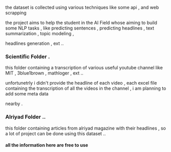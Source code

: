 the dataset is collected using various techniques like some api , and web scrapping 

the project aims to help the student in the AI Field whose aiming to build some NLP tasks , like predicting sentences , predicting headlines , text summarization , topic modeling ,

headlines generation , ext ..


### Scientific Folder .

this folder containing a transcription of various useful youtube channel like MIT , 3blue1brown , mathloger , ext .. 

unfortunetrly i didn't provide the headline of each video , each excel file containing the transcription of all the videos in the channel , i am planning to add some meta data 

nearby . 


### Alriyad Folder ..

this folder containing articles from alriyad magazine with their headlines , so a lot of project can be done using this dataset ..



#### all the information here are free to use 

